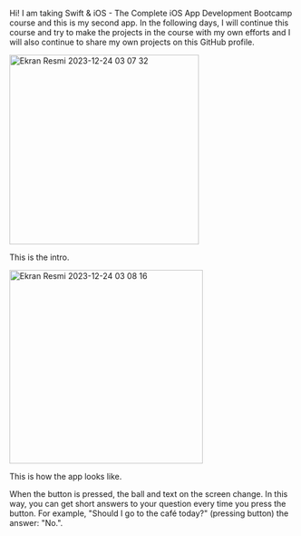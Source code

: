 Hi! I am taking Swift & iOS - The Complete iOS App Development Bootcamp course and this is my second app. In the following days, I will continue this course and try to make the projects in the course with my own efforts and I will also continue to share my own projects on this GitHub profile.

<img width="334" alt="Ekran Resmi 2023-12-24 03 07 32" src="https://github.com/ErenBal1/quick-answers-ball/assets/128086424/d1495872-b4bd-42ae-be86-921900a1547c">

This is the intro.

<img width="341" alt="Ekran Resmi 2023-12-24 03 08 16" src="https://github.com/ErenBal1/quick-answers-ball/assets/128086424/4776bfb8-8ff9-482d-97a6-cddeb6a0b3cf">

This is how the app looks like.

When the button is pressed, the ball and text on the screen change. In this way, you can get short answers to your question every time you press the button. For example, "Should I go to the café today?" (pressing button) the answer: "No.".
